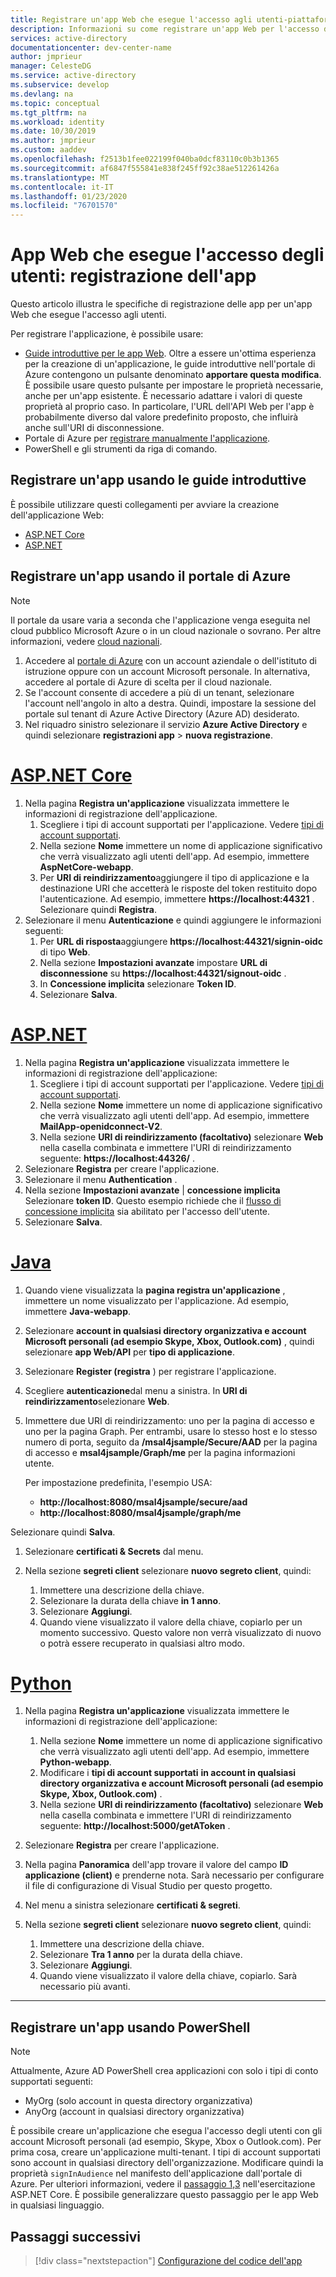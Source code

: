 ```yaml
---
title: Registrare un'app Web che esegue l'accesso agli utenti-piattaforma di identità Microsoft | Azure
description: Informazioni su come registrare un'app Web per l'accesso degli utenti
services: active-directory
documentationcenter: dev-center-name
author: jmprieur
manager: CelesteDG
ms.service: active-directory
ms.subservice: develop
ms.devlang: na
ms.topic: conceptual
ms.tgt_pltfrm: na
ms.workload: identity
ms.date: 10/30/2019
ms.author: jmprieur
ms.custom: aaddev
ms.openlocfilehash: f2513b1fee022199f040ba0dcf83110c0b3b1365
ms.sourcegitcommit: af6847f555841e838f245ff92c38ae512261426a
ms.translationtype: MT
ms.contentlocale: it-IT
ms.lasthandoff: 01/23/2020
ms.locfileid: "76701570"
---
```

# <a name="web-app-that-signs-in-users-app-registration"></a>App Web che esegue l'accesso degli utenti: registrazione dell'app

Questo articolo illustra le specifiche di registrazione delle app per un'app Web che esegue l'accesso agli utenti.

Per registrare l'applicazione, è possibile usare:

- [Guide introduttive per le app Web](#register-an-app-by-using-the-quickstarts). Oltre a essere un'ottima esperienza per la creazione di un'applicazione, le guide introduttive nell'portale di Azure contengono un pulsante denominato **apportare questa modifica**. È possibile usare questo pulsante per impostare le proprietà necessarie, anche per un'app esistente. È necessario adattare i valori di queste proprietà al proprio caso. In particolare, l'URL dell'API Web per l'app è probabilmente diverso dal valore predefinito proposto, che influirà anche sull'URI di disconnessione.
- Portale di Azure per [registrare manualmente l'applicazione](#register-an-app-by-using-the-azure-portal).
- PowerShell e gli strumenti da riga di comando.

## <a name="register-an-app-by-using-the-quickstarts"></a>Registrare un'app usando le guide introduttive

È possibile utilizzare questi collegamenti per avviare la creazione dell'applicazione Web:

- [ASP.NET Core](https://aka.ms/aspnetcore2-1-aad-quickstart-v2)
- [ASP.NET](https://ms.portal.azure.com/#blade/Microsoft_AAD_RegisteredApps/applicationsListBlade/quickStartType/AspNetWebAppQuickstartPage/sourceType/docs)

## <a name="register-an-app-by-using-the-azure-portal"></a>Registrare un'app usando il portale di Azure

> [!NOTE]
> Il portale da usare varia a seconda che l'applicazione venga eseguita nel cloud pubblico Microsoft Azure o in un cloud nazionale o sovrano. Per altre informazioni, vedere [cloud nazionali](./authentication-national-cloud.md#app-registration-endpoints).


1. Accedere al [portale di Azure](https://portal.azure.com) con un account aziendale o dell'istituto di istruzione oppure con un account Microsoft personale. In alternativa, accedere al portale di Azure di scelta per il cloud nazionale.
1. Se l'account consente di accedere a più di un tenant, selezionare l'account nell'angolo in alto a destra. Quindi, impostare la sessione del portale sul tenant di Azure Active Directory (Azure AD) desiderato.
1. Nel riquadro sinistro selezionare il servizio **Azure Active Directory** e quindi selezionare **registrazioni app** > **nuova registrazione**.

# <a name="aspnet-coretabaspnetcore"></a>[ASP.NET Core](#tab/aspnetcore)

1. Nella pagina **Registra un'applicazione** visualizzata immettere le informazioni di registrazione dell'applicazione.
   1. Scegliere i tipi di account supportati per l'applicazione. Vedere [tipi di account supportati](./v2-supported-account-types.md).
   1. Nella sezione **Nome** immettere un nome di applicazione significativo che verrà visualizzato agli utenti dell'app. Ad esempio, immettere **AspNetCore-webapp**.
   1. Per **URI di reindirizzamento**aggiungere il tipo di applicazione e la destinazione URI che accetterà le risposte del token restituito dopo l'autenticazione. Ad esempio, immettere **https://localhost:44321** . Selezionare quindi **Registra**.
1. Selezionare il menu **Autenticazione** e quindi aggiungere le informazioni seguenti:
   1. Per **URL di risposta**aggiungere **https://localhost:44321/signin-oidc** di tipo **Web**.
   1. Nella sezione **Impostazioni avanzate** impostare **URL di disconnessione** su **https://localhost:44321/signout-oidc** .
   1. In **Concessione implicita** selezionare **Token ID**.
   1. Selezionare **Salva**.

# <a name="aspnettabaspnet"></a>[ASP.NET](#tab/aspnet)

1. Nella pagina **Registra un'applicazione** visualizzata immettere le informazioni di registrazione dell'applicazione:
   1. Scegliere i tipi di account supportati per l'applicazione. Vedere [tipi di account supportati](./v2-supported-account-types.md).
   1. Nella sezione **Nome** immettere un nome di applicazione significativo che verrà visualizzato agli utenti dell'app. Ad esempio, immettere **MailApp-openidconnect-V2**.
   1. Nella sezione **URI di reindirizzamento (facoltativo)** selezionare **Web** nella casella combinata e immettere l'URI di reindirizzamento seguente: **https://localhost:44326/** .
1. Selezionare **Registra** per creare l'applicazione.
1. Selezionare il menu **Authentication** .
1. Nella sezione **Impostazioni avanzate** | **concessione implicita** Selezionare **token ID**. Questo esempio richiede che il [flusso di concessione implicita](v2-oauth2-implicit-grant-flow.md) sia abilitato per l'accesso dell'utente.
1. Selezionare **Salva**.

# <a name="javatabjava"></a>[Java](#tab/java)

1. Quando viene visualizzata la **pagina registra un'applicazione** , immettere un nome visualizzato per l'applicazione. Ad esempio, immettere **Java-webapp**.
1. Selezionare **account in qualsiasi directory organizzativa e account Microsoft personali (ad esempio Skype, Xbox, Outlook.com)** , quindi selezionare **app Web/API** per **tipo di applicazione**.
1. Selezionare **Register (registra** ) per registrare l'applicazione.
1. Scegliere **autenticazione**dal menu a sinistra. In **URI di reindirizzamento**selezionare **Web**.

1. Immettere due URI di reindirizzamento: uno per la pagina di accesso e uno per la pagina Graph. Per entrambi, usare lo stesso host e lo stesso numero di porta, seguito da **/msal4jsample/Secure/AAD** per la pagina di accesso e **msal4jsample/Graph/me** per la pagina informazioni utente.

   Per impostazione predefinita, l'esempio USA:

   - **http://localhost:8080/msal4jsample/secure/aad**
   - **http://localhost:8080/msal4jsample/graph/me**

  Selezionare quindi **Salva**.

1. Selezionare **certificati & Secrets** dal menu.
1. Nella sezione **segreti client** selezionare **nuovo segreto client**, quindi:

   1. Immettere una descrizione della chiave.
   1. Selezionare la durata della chiave **in 1 anno**.
   1. Selezionare **Aggiungi**.
   1. Quando viene visualizzato il valore della chiave, copiarlo per un momento successivo. Questo valore non verrà visualizzato di nuovo o potrà essere recuperato in qualsiasi altro modo.

# <a name="pythontabpython"></a>[Python](#tab/python)

1. Nella pagina **Registra un'applicazione** visualizzata immettere le informazioni di registrazione dell'applicazione:
   1. Nella sezione **Nome** immettere un nome di applicazione significativo che verrà visualizzato agli utenti dell'app. Ad esempio, immettere **Python-webapp**.
   1. Modificare i **tipi di account supportati** **in account in qualsiasi directory organizzativa e account Microsoft personali (ad esempio Skype, Xbox, Outlook.com)** .
   1. Nella sezione **URI di reindirizzamento (facoltativo)** selezionare **Web** nella casella combinata e immettere l'URI di reindirizzamento seguente: **http://localhost:5000/getAToken** .
1. Selezionare **Registra** per creare l'applicazione.
1. Nella pagina **Panoramica**  dell'app trovare il valore del campo **ID applicazione (client)** e prenderne nota. Sarà necessario per configurare il file di configurazione di Visual Studio per questo progetto.
1. Nel menu a sinistra selezionare **certificati & segreti**.
1. Nella sezione **segreti client** selezionare **nuovo segreto client**, quindi:

   1. Immettere una descrizione della chiave.
   1. Selezionare **Tra 1 anno** per la durata della chiave.
   1. Selezionare **Aggiungi**.
   1. Quando viene visualizzato il valore della chiave, copiarlo. Sarà necessario più avanti.
---

## <a name="register-an-app-by-using-powershell"></a>Registrare un'app usando PowerShell

> [!NOTE]
> Attualmente, Azure AD PowerShell crea applicazioni con solo i tipi di conto supportati seguenti:
>
> - MyOrg (solo account in questa directory organizzativa)
> - AnyOrg (account in qualsiasi directory organizzativa)
>
> È possibile creare un'applicazione che esegua l'accesso degli utenti con gli account Microsoft personali (ad esempio, Skype, Xbox o Outlook.com). Per prima cosa, creare un'applicazione multi-tenant. I tipi di account supportati sono account in qualsiasi directory dell'organizzazione. Modificare quindi la proprietà `signInAudience` nel manifesto dell'applicazione dall'portale di Azure. Per ulteriori informazioni, vedere il [passaggio 1,3](https://github.com/Azure-Samples/active-directory-aspnetcore-webapp-openidconnect-v2/tree/master/1-WebApp-OIDC/1-3-AnyOrgOrPersonal#step-1-register-the-sample-with-your-azure-ad-tenant) nell'esercitazione ASP.NET Core. È possibile generalizzare questo passaggio per le app Web in qualsiasi linguaggio.

## <a name="next-steps"></a>Passaggi successivi

> [!div class="nextstepaction"]
> [Configurazione del codice dell'app](scenario-web-app-sign-user-app-configuration.md)
